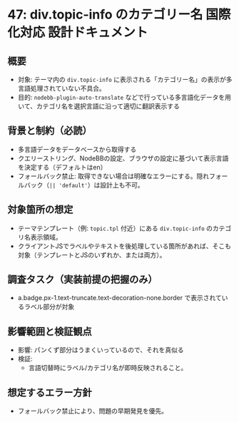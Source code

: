 # 47: div.topic-info のカテゴリー名 国際化対応 設計ドキュメント

## 概要
- 対象: テーマ内の `div.topic-info` に表示される「カテゴリー名」の表示が多言語処理されていない不具合。
- 目的: `nodebb-plugin-auto-translate` などで行っている多言語化データを用いて、カテゴリ名を選択言語に沿って適切に翻訳表示する

## 背景と制約（必読）
- 多言語データをデータベースから取得する
- クエリーストリング、NodeBBの設定、ブラウザの設定に基づいて表示言語を決定する（デフォルトはen）
- フォールバック禁止: 取得できない場合は明確なエラーにする。隠れフォールバック（`|| 'default'`）は設計上も不可。

## 対象箇所の想定
- テーマテンプレート（例: `topic.tpl` 付近）にある `div.topic-info` のカテゴリ名表示領域。
- クライアントJSでラベルやテキストを後処理している箇所があれば、そこも対象（テンプレートとJSのいずれか、または両方）。

## 調査タスク（実装前提の把握のみ）

- a.badge.px-1.text-truncate.text-decoration-none.border で表示されているラベル部分が対象

## 影響範囲と検証観点
- 影響: パンくず部分はうまくいっているので、それを真似る
- 検証:
  - 言語切替時にラベル/カテゴリ名が即時反映されること。

## 想定するエラー方針
- フォールバック禁止により、問題の早期発見を優先。
